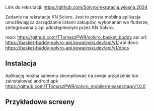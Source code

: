 Link do rekrutacji: https://github.com/Solvro/rekrutacja.wiosna.2024

Zadanie na rekrutacje KN Solvro. Jest to prosta mobilna aplikacja umożliwiająca zarządzanie listami zakupów, wykonanan we flutterze, zintegrowana z api udostępnionym przez KN Solvro.

repo: https://github.com/TTomaszPWR/solvro_basket_buddy
api url: https://basket-buddy-solvro-api.kowalinski.dev/api/v1/
api docs: https://basket-buddy-solvro-api.kowalinski.dev/api/v1/docs

## Instalacja
Aplikację można samemu skompilować na swoje urządzenie lub zainstalować android apk https://github.com/TTomaszPWR/solvro_mobile/releases/tag/v1.0.0

## Przykładowe screeny
